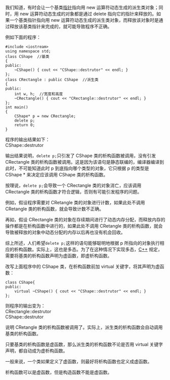 

我们知道，有时会让一个基类[指针](http://c.biancheng.net/c/80/)指向用 new 运算符动态生成的派生类对象；同时，用 new 运算符动态生成的对象都是通过 delete 指向它的指针来释放的。如果一个基类指针指向用 new 运算符动态生成的派生类对象，而释放该对象时是通过释放该基类指针来完成的，就可能导致程序不正确。

例如下面的程序：

```
#include <iostream>
using namespace std;
class CShape  //基类
{
public:
    ~CShape() { cout << "CShape::destrutor" << endl; }
};
class CRectangle : public CShape  //派生类
{
public:
    int w, h;  //宽度和高度
    ~CRectangle() { cout << "CRectangle::destrutor" << endl; }
};
int main()
{
    CShape* p = new CRectangle;
    delete p;
    return 0;
}
```

程序的输出结果如下：  
CShape::destrutor

输出结果说明，`delete p;`只引发了 CShape 类的析构函数被调用，没有引发 CRectangle 类的析构函数被调用。这是因为该语句是静态联编的，编译器编译到此时，不可能知道此时 p 到底指向哪个类型的对象，它只根据 p 的类型是 CShape * 来决定应该调用 CShape 类的析构函数。

按理说，`delete p;`会导致一个 CRectangle 类的对象消亡，应该调用 CRectangle 类的析构函数才符合逻辑，否则有可能引发程序的问题。

例如，假设程序需要对 CRetangle 类的对象进行计数，如果此处不调用 CRetangle 类的析构函数，就会导致计数不正确。

再如，假设 CRectangle 类的对象在存续期间进行了动态内存分配，而释放内存的操作都是在析构函数中进行的，如果此处不调用 CRetangle 类的析构函数，就会导致被释放的对象中动态分配的内存以后再也没有机会回收。

综上所述，人们希望`delete p;`这样的语句能够聪明地根据 p 所指向的对象执行相应的析构函数。实际上，这也是多态。为了在这种情况下实现多态，[C++](http://c.biancheng.net/cplus/) 规定，需要将基类的析构函数声明为虚函数，即虚析构函数。

改写上面程序中的 CShape 类，在析构函数前加 virtual 关键字，将其声明为虚函数：

```
class CShape{
public:
    virtual ~CShape() { cout << "CShape::destrutor" << endl; }
};
```

则程序的输出变为：  
CRectangle::destrutor  
CShape::destrutor

说明 CRetangle 类的析构函数被调用了。实际上，派生类的析构函数会自动调用基类的析构函数。

只要基类的析构函数是虚函数，那么派生类的析构函数不论是否用 virtual 关键字声明，都自动成为虚析构函数。

一般来说，一个类如果定义了虚函数，则最好将析构函数也定义成虚函数。

析构函数可以是虚函数，但是构造函数不能是虚函数。